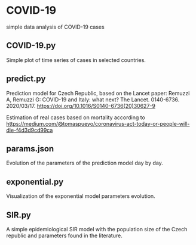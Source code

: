 # COVID-19
simple data analysis of COVID-19 cases

## COVID-19.py
Simple plot of time series of cases in selected countries.

## predict.py
Prediction model for Czech Republic, based on the Lancet paper: Remuzzi A, Remuzzi G: COVID-19 and Italy: what next? The Lancet. 0140-6736. 2020/03/17. https://doi.org/10.1016/S0140-6736(20)30627-9

Estimation of real cases based on mortality according to https://medium.com/@tomaspueyo/coronavirus-act-today-or-people-will-die-f4d3d9cd99ca

## params.json
Evolution of the parameters of the prediction model day by day.

## exponential.py
Visualization of the exponential model parameters evolution.

## SIR.py
A simple epidemiological SIR model with the population size of the Czech republic and parameters found in the literature.
